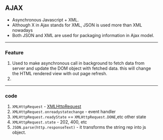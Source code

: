 ## AJAX

- Asynchronous Javascript + XML.
- Although X in Ajax stands for XML, JSON is used more than XML nowadays 
- Both JSON and XML are used for packaging information in Ajax model.

***

### Feature
1. Used to make asynchronous call in background to fetch data from server and update the DOM object with fetched data. this will change the HTML rendered view with out page refresh.
2. 

***

### code
1. `XMLHttpRequest` -  [XMLHttpRequest](https://developer.mozilla.org/en-US/docs/Web/API/XMLHttpRequest)
2. `XMLHttpRequest.onreadystatechange` - event handler
3. `XMLHttpRequest.readyState` == `XMLHttpRequest.DONE`,etc other state
4. `XMLHttpRequest.state` - 202, 400, etc
5. `JSON.parse(http.responseText)` - it transforms the string rep into js object.


